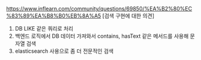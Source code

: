 
https://www.inflearn.com/community/questions/69850/%EA%B2%80%EC%83%89%EA%B8%B0%EB%8A%A5 [검색 구현에 대한 의견]

1. DB LIKE 같은 쿼리로 처리
2. 백엔드 로직에서 DB 데이터 가져와서 contains, hasText 같은 메서드를 사용해 문자열 검색
3. elasticsearch 사용으로 좀 더 전문적인 검색